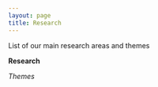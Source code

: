 ```yaml
---
layout: page
title: Research
---
```


List of our main research areas and themes

**Research**

_Themes_
